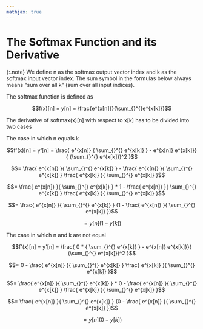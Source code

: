 ```yaml
---
mathjax: true
---
```

# The Softmax Function and its Derivative

{:.note}
We define n as the softmax output vector index and k as the softmax input vector index.
The sum symbol in the formulas below always means "sum over all k" (sum over all input indices).

The softmax function is defined as

$$f(x)[n] = y[n] = \frac{e^{x[n]}}{\sum_{}^{}e^{x[k]}}$$

The derivative of softmax(x)[n] with respect to x[k] has to be divided into two cases

The case in which n equals k

$$f'(x)[n] = y'[n] = \frac{ e^{x[n]} { \sum_{}^{} e^{x[k]} } - e^{x[n]} e^{x[k]}}{ (\sum_{}^{} e^{x[k]})^2 }$$

$$= \frac{ e^{x[n]} }{ \sum_{}^{} e^{x[k]} } - \frac{ e^{x[n]} }{ \sum_{}^{} e^{x[k]} } \frac{ e^{x[k]} }{ \sum_{}^{} e^{x[k]} }$$

$$= \frac{ e^{x[n]} }{ \sum_{}^{} e^{x[k]} } * 1 - \frac{ e^{x[n]} }{ \sum_{}^{} e^{x[k]} } \frac{ e^{x[k]} }{ \sum_{}^{} e^{x[k]} }$$

$$= \frac{ e^{x[n]} }{ \sum_{}^{} e^{x[k]} } (1 - \frac{ e^{x[n]} }{ \sum_{}^{} e^{x[k]} })$$

$$= y[n] (1 - y[k])$$

The case in which n and k are not equal

$$f'(x)[n] = y'[n] = \frac{ 0 * { \sum_{}^{} e^{x[k]} } - e^{x[n]} e^{x[k]}}{ (\sum_{}^{} e^{x[k]})^2 }$$

$$= 0 - \frac{ e^{x[n]} }{ \sum_{}^{} e^{x[k]} } \frac{ e^{x[k]} }{ \sum_{}^{} e^{x[k]} }$$

$$= \frac{ e^{x[n]} }{ \sum_{}^{} e^{x[k]} } * 0  - \frac{ e^{x[n]} }{ \sum_{}^{} e^{x[k]} } \frac{ e^{x[k]} }{ \sum_{}^{} e^{x[k]} }$$

$$= \frac{ e^{x[n]} }{ \sum_{}^{} e^{x[k]} } (0 - \frac{ e^{x[n]} }{ \sum_{}^{} e^{x[k]} })$$

$$= y[n] (0 - y[k])$$
